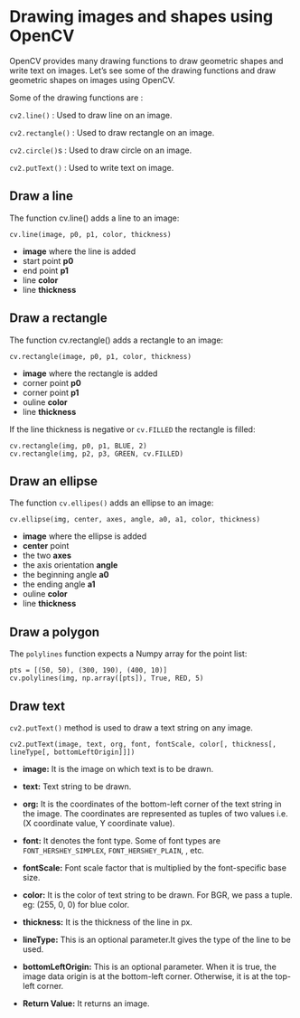 # Drawing images and shapes using OpenCV

OpenCV provides many drawing functions to draw geometric shapes and write text on images. Let’s see some of the drawing functions and draw geometric shapes on images using OpenCV.

Some of the drawing functions are :

`cv2.line()` : Used to draw line on an image. 

`cv2.rectangle()` : Used to draw rectangle on an image. 

`cv2.circle()`s : Used to draw circle on an image. 

`cv2.putText()` : Used to write text on image.

## Draw a line
The function cv.line() adds a line to an image:

```
cv.line(image, p0, p1, color, thickness)
```
- **image** where the line is added
- start point **p0**
- end point **p1**
- line **color**
- line **thickness**

## Draw a rectangle
The function cv.rectangle() adds a rectangle to an image:

```
cv.rectangle(image, p0, p1, color, thickness)
```
- **image** where the rectangle is added
- corner point **p0**
- corner point **p1**
- ouline **color**
- line **thickness**

If the line thickness is negative or `cv.FILLED` the rectangle is filled:

```
cv.rectangle(img, p0, p1, BLUE, 2)
cv.rectangle(img, p2, p3, GREEN, cv.FILLED)
```

## Draw an ellipse
The function `cv.ellipes()` adds an ellipse to an image:

```
cv.ellipse(img, center, axes, angle, a0, a1, color, thickness)
```
- **image** where the ellipse is added
- **center** point
- the two **axes**
- the axis orientation **angle**
- the beginning angle **a0**
- the ending angle **a1**
- ouline **color**
- line **thickness**

## Draw a polygon
The `polylines` function expects a Numpy array for the point list:

```
pts = [(50, 50), (300, 190), (400, 10)]
cv.polylines(img, np.array([pts]), True, RED, 5)
```

## Draw text
`cv2.putText()` method is used to draw a text string on any image.

```
cv2.putText(image, text, org, font, fontScale, color[, thickness[, lineType[, bottomLeftOrigin]]])
```

- **image:** It is the image on which text is to be drawn.
- **text:** Text string to be drawn.
- **org:** It is the coordinates of the bottom-left corner of the text string in the image. The coordinates are represented as tuples of two values i.e. (X coordinate value, Y coordinate value).
- **font:** It denotes the font type. Some of font types are `FONT_HERSHEY_SIMPLEX`, `FONT_HERSHEY_PLAIN`, , etc.
- **fontScale:** Font scale factor that is multiplied by the font-specific base size.
- **color:** It is the color of text string to be drawn. For BGR, we pass a tuple. eg: (255, 0, 0) for blue color.
- **thickness:** It is the thickness of the line in px.
- **lineType:** This is an optional parameter.It gives the type of the line to be used.
- **bottomLeftOrigin:** This is an optional parameter. When it is true, the image data origin is at the bottom-left corner. Otherwise, it is at the top-left corner.



- **Return Value:** It returns an image.
